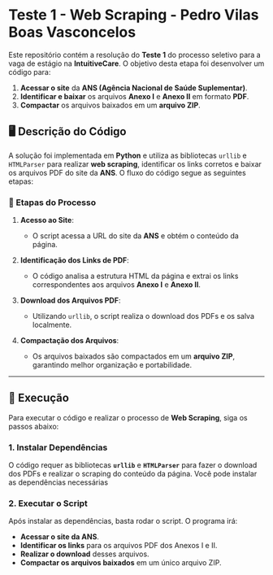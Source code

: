 # Teste 1 - Web Scraping - Pedro Vilas Boas Vasconcelos

Este repositório contém a resolução do **Teste 1** do processo seletivo para a vaga de estágio na **IntuitiveCare**. O objetivo desta etapa foi desenvolver um código para:

1. **Acessar o site** da **ANS (Agência Nacional de Saúde Suplementar)**.
2. **Identificar e baixar** os arquivos **Anexo I** e **Anexo II** em formato **PDF**.
3. **Compactar** os arquivos baixados em um **arquivo ZIP**.

## 🖥️ Descrição do Código

A solução foi implementada em **Python** e utiliza as bibliotecas `urllib` e `HTMLParser` para realizar **web scraping**, identificar os links corretos e baixar os arquivos PDF do site da **ANS**. O fluxo do código segue as seguintes etapas:

### 🚀 Etapas do Processo

1. **Acesso ao Site**:  
   - O script acessa a URL do site da **ANS** e obtém o conteúdo da página.

2. **Identificação dos Links de PDF**:  
   - O código analisa a estrutura HTML da página e extrai os links correspondentes aos arquivos **Anexo I** e **Anexo II**.

3. **Download dos Arquivos PDF**:  
   - Utilizando `urllib`, o script realiza o download dos PDFs e os salva localmente.

4. **Compactação dos Arquivos**:  
   - Os arquivos baixados são compactados em um **arquivo ZIP**, garantindo melhor organização e portabilidade.

---

## 📌 Execução

Para executar o código e realizar o processo de **Web Scraping**, siga os passos abaixo:

### 1. Instalar Dependências

O código requer as bibliotecas **`urllib`** e **`HTMLParser`** para fazer o download dos PDFs e realizar o scraping do conteúdo da página. Você pode instalar as dependências necessárias

### 2. Executar o Script

Após instalar as dependências, basta rodar o script. O programa irá:

- **Acessar o site da ANS**.
- **Identificar os links** para os arquivos PDF dos Anexos I e II.
- **Realizar o download** desses arquivos.
- **Compactar os arquivos baixados** em um único arquivo ZIP.
